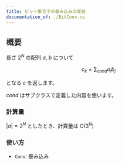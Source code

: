 ```yaml
---
title: ビット集合での畳み込みの実装
documentation_of: ./BitConv.cs
---
```


## 概要

長さ $2^N$ の配列 $a$, $b$ について 

$$c_k = \sum_{cond} a_i b_j$$

となる $c$ を返します。

$cond$ はサブクラスで定義した内容を使います。

### 計算量
 
$|a| = 2^N$ としたとき、計算量は $\mathrm{O}(3^N)$

### 使い方

- `Conv`: 畳み込み